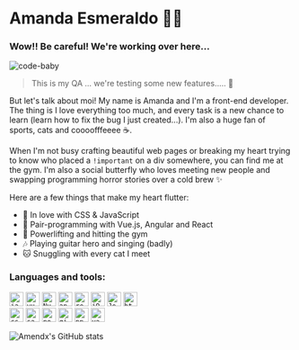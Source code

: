 # Amanda Esmeraldo :woman_technologist:

### Wow!! Be careful! We're working over here...

![code-baby](https://i.pinimg.com/originals/c3/2b/fa/c32bfa16bcf864e478d3ddfe32440268.gif)
> This is my QA ... we're testing some new features..... :dizzy:

But let's talk about moi! My name is Amanda and I'm a front-end developer. The thing is I love everything too much, and every task is a new chance to learn (learn how to fix the bug I just created...).
I'm also a huge fan of sports, cats and coooofffeeee :coffee:.

When I'm not busy crafting beautiful web pages or breaking my heart trying to know who placed a `!important` on a div somewhere, you can find me at the gym. I'm also a social butterfly who loves meeting new people and swapping programming horror stories over a cold brew ✨

Here are a few things that make my heart flutter:

- :green_heart: In love with CSS & JavaScript
- :ghost: Pair-programming with Vue.js, Angular and React
- :muscle: Powerlifting and hitting the gym
- :notes: Playing guitar hero and singing (badly)
- :cat: Snuggling with every cat I meet

### Languages and tools:
<div style="display: grid; grid-template-columns: repeat(2, 1fr);">
  <div class="column">
<code><img height="25" src="https://img.shields.io/badge/JavaScript-323330?style=for-the-badge&logo=javascript&logoColor=F7DF1E" alt="javascript" title="JavaScript"></code>
<code><img height="25" src="https://img.shields.io/badge/Vue.js-35495E?style=for-the-badge&logo=vuedotjs&logoColor=4FC08D" alt="vue" title="Vue"></code>
<code><img height="25" src="https://img.shields.io/badge/nuxt.js-00C58E?style=for-the-badge&logo=nuxtdotjs&logoColor=white" alt="NuxtJs" title="NuxtJs"></code>
<code><img height="25" src="https://img.shields.io/badge/Angular-DD0031?style=for-the-badge&logo=angular&logoColor=white" alt="angular" title="Angular"></code>
<code><img height="25" src="https://img.shields.io/badge/React-20232A?style=for-the-badge&logo=react&logoColor=61DAFB" alt="react" title="React"></code>
<code><img height="25" src="https://img.shields.io/badge/jQuery-0769AD?style=for-the-badge&logo=jquery&logoColor=white" alt="jQuery" title="jQuery"></code>
<code><img height="25" src="https://img.shields.io/badge/Jest-C21325?style=for-the-badge&logo=jest&logoColor=white" alt="Jest" title="Jest"></code>
<code><img height="25" src="https://img.shields.io/badge/HTML5-E34F26?style=for-the-badge&logo=html5&logoColor=white" alt="html" title="HTML"></code>
<code><img height="25" src="https://img.shields.io/badge/CSS3-1572B6?style=for-the-badge&logo=css3&logoColor=white" alt="css" title="CSS"></code>
<code><img height="25" src="https://img.shields.io/badge/Sass-CC6699?style=for-the-badge&logo=sass&logoColor=white" alt="sass" title="Sass"></code>
<code><img height="25" src="https://img.shields.io/badge/Node.js-339933?style=for-the-badge&logo=nodedotjs&logoColor=white" alt="nodejs" title="Node.js"></code>
<code><img height="25" src="https://img.shields.io/badge/GitHub-100000?style=for-the-badge&logo=github&logoColor=white" alt="git" title="Git"></code>
<code><img height="25" src="https://img.shields.io/badge/npm-CB3837?style=for-the-badge&logo=npm&logoColor=white" alt="npm" title="npm"></code>
<code><img height="25" src="https://img.shields.io/badge/Yarn-2C8EBB?style=for-the-badge&logo=yarn&logoColor=white" alt="yarn" title="Yarn"></code>
<div>
 <div class="stats">

![Amendx's GitHub stats](https://github-readme-stats.vercel.app/api?username=amendx&show_icons=true)
 
 </div>
 </div>
